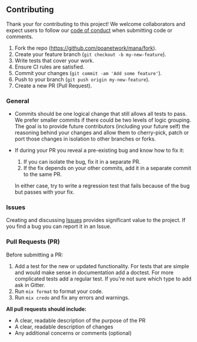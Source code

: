 ## Contributing

Thank your for contributing to this project! We welcome collaborators and expect users to follow our [code of conduct](CODE_OF_CONDUCT.md) when submitting code or comments.

1. Fork the repo (https://github.com/poanetwork/mana/fork).
2. Create your feature branch (`git checkout -b my-new-feature`).
3. Write tests that cover your work.
4. Ensure CI rules are satisfied. 
5. Commit your changes (`git commit -am 'Add some feature'`).
6. Push to your branch (`git push origin my-new-feature`).
7. Create a new PR (Pull Request).

### General
  
* Commits should be one logical change that still allows all tests to pass.  We prefer smaller commits if there could be two levels of logic grouping.  The goal is to provide future contributors (including your future self) the reasoning behind your changes and allow them to cherry-pick, patch or port those changes in isolation to other branches or forks.
* If during your PR you reveal a pre-existing bug and know how to fix it:
  1. If you can isolate the bug, fix it in a separate PR.
  2. If the fix depends on your other commits, add it in a separate commit to the same PR.  

    In either case, try to write a regression test that fails because of the bug but passes with your fix.

### Issues
Creating and discussing [Issues](https://github.com/poanetwork/mana/issues) provides significant value to the project. If you find a bug you can report it in an Issue.     

### Pull Requests (PR)

Before submitting a PR:
1. Add a test for the new or updated functionality. For tests that are simple and would make sense in documentation add a doctest. For more complicated tests add a regular test. If you're not sure which type to add ask in Gitter.
2. Run `mix format` to format your code.
3. Run `mix credo` and fix any errors and warnings.

**All pull requests should include:** 
* A clear, readable description of the purpose of the PR
* A clear, readable description of changes
* Any additional concerns or comments (optional)
